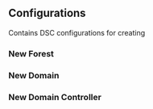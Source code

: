 ## Configurations

Contains DSC configurations for creating

### New Forest
### New Domain
### New Domain Controller
